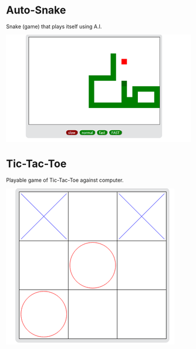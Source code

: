 # Auto-Snake

Snake (game) that plays itself using A.I.

![img 1](hrysnake.png)

# Tic-Tac-Toe

Playable game of Tic-Tac-Toe against computer.

![img 2](hryttt.png)
